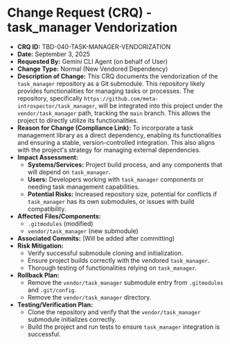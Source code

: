 # Change Request (CRQ) - task_manager Vendorization

*   **CRQ ID:** TBD-040-TASK-MANAGER-VENDORIZATION
*   **Date:** September 3, 2025
*   **Requested By:** Gemini CLI Agent (on behalf of User)
*   **Change Type:** Normal (New Vendored Dependency)
*   **Description of Change:**
    This CRQ documents the vendorization of the `task_manager` repository as a Git submodule. This repository likely provides functionalities for managing tasks or processes. The repository, specifically `https://github.com/meta-introspector/task_manager`, will be integrated into this project under the `vendor/task_manager` path, tracking the `main` branch. This allows the project to directly utilize its functionalities.
*   **Reason for Change (Compliance Link):**
    To incorporate a task management library as a direct dependency, enabling its functionalities and ensuring a stable, version-controlled integration. This also aligns with the project's strategy for managing external dependencies.
*   **Impact Assessment:**
    *   **Systems/Services:** Project build process, and any components that will depend on `task_manager`.
    *   **Users:** Developers working with `task_manager` components or needing task management capabilities.
    *   **Potential Risks:** Increased repository size, potential for conflicts if `task_manager` has its own submodules, or issues with build compatibility.
*   **Affected Files/Components:**
    *   `.gitmodules` (modified)
    *   `vendor/task_manager` (new submodule)
*   **Associated Commits:** (Will be added after committing)
*   **Risk Mitigation:**
    *   Verify successful submodule cloning and initialization.
    *   Ensure project builds correctly with the vendored `task_manager`.
    *   Thorough testing of functionalities relying on `task_manager`.
*   **Rollback Plan:**
    *   Remove the `vendor/task_manager` submodule entry from `.gitmodules` and `.git/config`.
    *   Remove the `vendor/task_manager` directory.
*   **Testing/Verification Plan:**
    *   Clone the repository and verify that the `vendor/task_manager` submodule initializes correctly.
    *   Build the project and run tests to ensure `task_manager` integration is successful.
